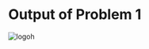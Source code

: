 # Output of Problem 1
![logoh](https://github.com/HARSHAL-AP/simplyfyassignment/assets/100954039/39f30c2a-7334-4852-b8f9-db9e5dd1cf2a)

